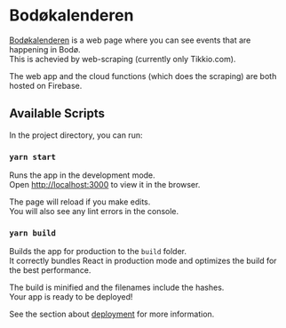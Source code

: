 # Bodøkalenderen

[Bodøkalenderen](https://bodokal.web.app) is a web page where you can see events that are happening in Bodø.  
This is achevied by web-scraping (currently only Tikkio.com).

The web app and the cloud functions (which does the scraping) are both hosted on Firebase.

## Available Scripts

In the project directory, you can run:

### `yarn start`

Runs the app in the development mode.\
Open [http://localhost:3000](http://localhost:3000) to view it in the browser.

The page will reload if you make edits.\
You will also see any lint errors in the console.

### `yarn build`

Builds the app for production to the `build` folder.\
It correctly bundles React in production mode and optimizes the build for the best performance.

The build is minified and the filenames include the hashes.\
Your app is ready to be deployed!

See the section about [deployment](https://facebook.github.io/create-react-app/docs/deployment) for more information.
